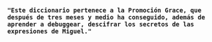 ### `"Este diccionario pertenece a la Promoción Grace, que después de tres meses y medio ha conseguido, además de aprender a debuggear, descifrar los secretos de las expresiones de Miguel."`
